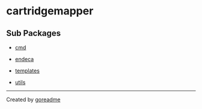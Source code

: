 # cartridgemapper

## Sub Packages

* [cmd](./cmd)

* [endeca](./endeca)

* [templates](./templates)

* [utils](./utils)


---

Created by [goreadme](https://github.com/apps/goreadme)
